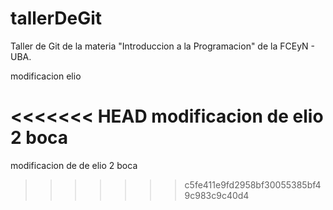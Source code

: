 # tallerDeGit

Taller de Git de la materia "Introduccion a la Programacion" de la FCEyN - UBA.

modificacion elio

<<<<<<< HEAD
modificacion de elio 2 boca
=======
modificacion de de elio 2 boca
>>>>>>> c5fe411e9fd2958bf30055385bf49c983c9c40d4
